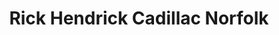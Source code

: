 ---
title: "Rick Hendrick Cadillac Norfolk"
url: /norfolk/rick-hendrick-cadillac-norfolk/
shop: car
---